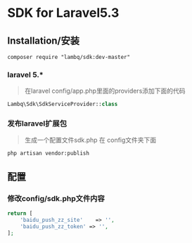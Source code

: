 # SDK for Laravel5.3

## Installation/安装
```shell
composer require "lambq/sdk:dev-master"
```

### laravel 5.*
> 在laravel config/app.php里面的providers添加下面的代码

```php
Lambq\Sdk\SdkServiceProvider::class
```

### 发布laravel扩展包
> 生成一个配置文件sdk.php 在 config文件夹下面

```shell
php artisan vendor:publish
```

## 配置

### 修改config/sdk.php文件内容

```php
return [
    'baidu_push_zz_site'	=> '',
    'baidu_push_zz_token' => '',
];
```